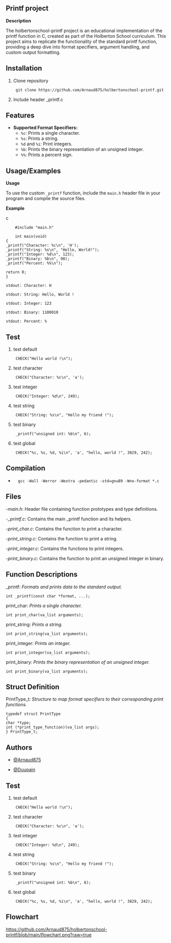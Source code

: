 ## Printf project

**Description**

The holbertonschool-printf project is an educational implementation of the printf function in C, created as part of the Holberton School curriculum. This project aims to replicate the functionality of the standard printf function, providing a deep dive into format specifiers, argument handling, and custom output formatting.
## Installation

1. Clone repository

        git clone https://github.com/Arnaud875/holbertonschool-printf.git

2. Include header _printf.c

## Features

- **Supported Format Specifiers:**
  - `%c`: Prints a single character.
  - `%s`: Prints a string.
  - `%d` and `%i`: Print integers.
  - `%b`: Prints the binary representation of an unsigned integer.
  - `%%`: Prints a percent sign.

## Usage/Examples

**Usage**

To use the custom `_printf` function, include the `main.h` header file in your program and compile the source files.

**Example**

c

        #include "main.h"

        int main(void)
    {
    _printf("Character: %c\n", 'H');
    _printf("String: %s\n", "Hello, World!");
    _printf("Integer: %d\n", 123);
    _printf("Binary: %b\n", 98);
    _printf("Percent: %%\n");

    return 0;
    }

    stdout: Character: H

    stdout: String: Hello, World !

    stdout: Integer: 123

    stdout: Binary: 1100010

    stdout: Percent: %
## Test

1. test default

        CHECK("Hello world !\n");

2. test character

        CHECK("Character: %c\n", 'a');

3. test integer

        CHECK("Integer: %d\n", 249);

4. test string

        CHECK("String: %s\n", "Hello my friend !");

5. test binary 

        _printf("unsigned int: %b\n", 6);

6. test global 

        CHECK("%c, %s, %d, %i\n", 'a', "hello, world !", 3829, 242);
## Compilation
*       gcc -Wall -Werror -Wextra -pedantic -std=gnu89 -Wno-format *.c
##  Files

-*main.h*: Header file containing function prototypes and type definitions.

-*_printf.c*: Contains the main _printf function and its helpers.

-*print_char.c*: Contains the function to print a character.

-*print_string.c*: Contains the function to print a string.

-*print_integer.c*: Contains the functions to print integers.

-*print_binary.c*: Contains the function to print an unsigned integer in binary.


## Function Descriptions

 _printf: *Formats and prints data to the standard output.*

    int _printf(const char *format, ...);

print_char: *Prints a single character.*

    int print_char(va_list arguments);


print_string: *Prints a string.*

    int print_string(va_list arguments);

print_integer: *Prints an integer.*

    int print_integer(va_list arguments);

print_binary: *Prints the binary representation of an unsigned integer.*

    int print_binary(va_list arguments);





## Struct Definition

PrintType_t: *Structure to map format specifiers to their corresponding print functions.*

    typedef struct PrintType
    {
    char *type;
    int (*print_type_function)(va_list args);
    } PrintType_t;

## Authors

- [@Arnaud875](https://www.github.com/Arnaud875)

- [@Duupain](https://www.github.com/Duupain)

## Test

1. test default

        CHECK("Hello world !\n");

2. test character

        CHECK("Character: %c\n", 'a');

3. test integer

        CHECK("Integer: %d\n", 249);

4. test string

        CHECK("String: %s\n", "Hello my friend !");

5. test binary 

        _printf("unsigned int: %b\n", 6);

6. test global 

        CHECK("%c, %s, %d, %i\n", 'a', "hello, world !", 3829, 242);
## Flowchart

https://github.com/Arnaud875/holbertonschool-printf/blob/main/flowchart.png?raw=true